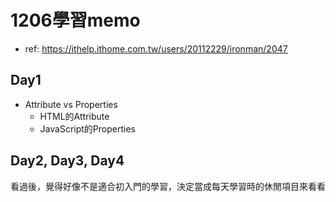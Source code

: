 # 1206學習memo

- ref: https://ithelp.ithome.com.tw/users/20112229/ironman/2047

## Day1

- Attribute vs Properties
  - HTML的Attribute
  - JavaScript的Properties

## Day2, Day3, Day4
看過後，覺得好像不是適合初入門的學習，決定當成每天學習時的休閒項目來看看

